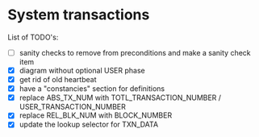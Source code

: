# System transactions

List of TODO's:
- [ ] sanity checks to remove from preconditions and make a sanity check item
- [x] diagram without optional USER phase
- [x] get rid of old heartbeat
- [x] have a "constancies" section for definitions
- [x] replace ABS_TX_NUM  with TOTL_TRANSACTION_NUMBER / USER_TRANSACTION_NUMBER
- [x] replace REL_BLK_NUM with BLOCK_NUMBER
- [x] update the lookup selector for TXN_DATA
